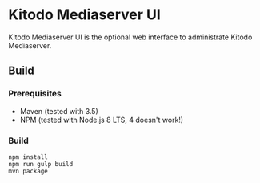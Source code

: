 # Kitodo Mediaserver UI

Kitodo Mediaserver UI is the optional web interface to administrate Kitodo Mediaserver.

## Build

### Prerequisites

- Maven (tested with 3.5)
- NPM (tested with Node.js 8 LTS, 4 doesn't work!)

### Build

```
npm install
npm run gulp build
mvn package
```

